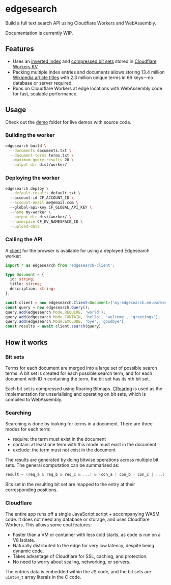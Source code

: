 # edgesearch

Build a full text search API using Cloudflare Workers and WebAssembly.

Documentation is currently WIP.

## Features

- Uses an [inverted index](https://en.wikipedia.org/wiki/Inverted_index) and [compressed bit sets](https://roaringbitmap.org/) stored in [Cloudflare Workers KV](https://www.cloudflare.com/products/workers-kv/).
- Packing multiple index entries and documents allows storing 13.4 million [Wikipedia article titles](./demo/wiki/) with 2.3 million unique terms in 66 keys&mdash;no database or server required.
- Runs on Cloudflare Workers at edge locations with WebAssembly code for fast, scalable performance.

## Usage

Check out the [demo](./demo) folder for live demos with source code.

### Building the worker

```bash
edgesearch build \
  --documents documents.txt \
  --document-terms terms.txt \
  --maximum-query-results 20 \
  --output-dir dist/worker/
```

### Deploying the worker

```bash
edgesearch deploy \
  --default-results default.txt \ 
  --account-id CF_ACCOUNT_ID \
  --account-email me@email.com \ 
  --global-api-key CF_GLOBAL_API_KEY \
  --name my-worker \
  --output-dir dist/worker/ \
  --namespace CF_KV_NAMESPACE_ID \
  --upload-data
```

### Calling the API

A [client](./client/) for the browser is available for using a deployed Edgesearch worker:

```typescript
import * as edgesearch from 'edgesearch-client';

type Document = {
  id: string;
  title: string;
  description: string;
};

const client = new edgesearch.Client<Document>('my-edgesearch.me.workers.dev');
const query = new edgesearch.Query();
query.add(edgesearch.Mode.REQUIRE, 'world');
query.add(edgesearch.Mode.CONTAIN, 'hello', 'welcome', 'greetings');
query.add(edgesearch.Mode.EXCLUDE, 'bye', 'goodbye');
const results = await client.search(query);
```

## How it works

### Bit sets

Terms for each document are merged into a large set of possible search terms.
A bit set is created for each possible search term, and for each document with ID *n* containing the term, the bit set has its *n*th bit set.

Each bit set is compressed using Roaring Bitmaps. [CRoaring](https://github.com/RoaringBitmap/CRoaring) is used as the implementation for unserialising and operating on bit sets, which is compiled to WebAssembly.

### Searching

Searching is done by looking for terms in a document.
There are three modes for each term:

- require: the term must exist in the document
- contain: at least one term with this mode must exist in the document
- exclude: the term must not exist in the document

The results are generated by doing bitwise operations across multiple bit sets.
The general computation can be summarised as:

```c
result = (req_a & req_b & req_c & ...) & (con_a | con_b | con_c | ...) & ~(exc_a | exc_b | exc_c | ...)
```

Bits set in the resulting bit set are mapped to the entry at their corresponding positions.

### Cloudflare

The entire app runs off a single JavaScript script + accompanying WASM code. It does not need any database or storage, and uses Cloudflare Workers. This allows some cool features:

- Faster than a VM or container with less cold starts, as code is run on a V8 Isolate.
- Naturally distributed to the edge for very low latency, despite being dynamic code.
- Takes advantage of Cloudflare for SSL, caching, and protection.
- No need to worry about scaling, networking, or servers.

The entries data is embedded within the JS code, and the bit sets are `uint64_t` array literals in the C code.

